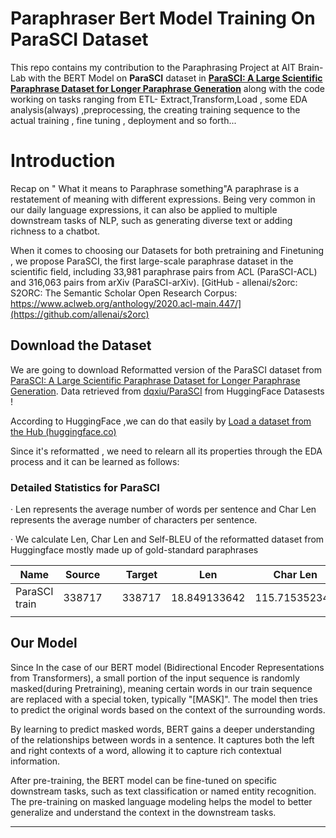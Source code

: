 # Paraphraser Bert Model Training On ParaSCI Dataset

This repo contains my contribution to the Paraphrasing Project at AIT Brain-Lab with the BERT Model on **ParaSCI** dataset
in [**ParaSCI: A Large Scientific Paraphrase Dataset for Longer Paraphrase Generation**](https://arxiv.org/abs/2101.08382) along with the code working on tasks ranging from ETL- Extract,Transform,Load , some EDA analysis(always) ,preprocessing, the creating training sequence to the actual training , fine tuning , deployment and so forth...

# Introduction

Recap on " What it means to Paraphrase something"A paraphrase is a restatement of meaning with different expressions. Being very common in our daily language expressions, it can also be applied to multiple downstream tasks of NLP, such as generating diverse text or adding richness to a chatbot.

When it comes to choosing our Datasets for both pretraining and Finetuning , we propose ParaSCI, the first large-scale paraphrase dataset in the scientific field, including 33,981 paraphrase pairs from ACL (ParaSCI-ACL) and 316,063 pairs from arXiv (ParaSCI-arXiv). [GitHub - allenai/s2orc: S2ORC: The Semantic Scholar Open Research Corpus: https://www.aclweb.org/anthology/2020.acl-main.447/](https://github.com/allenai/s2orc)

## Download the Dataset

We are going to download Reformatted version of the ParaSCI dataset from [ParaSCI: A Large Scientific Paraphrase Dataset for Longer Paraphrase Generation](https://arxiv.org/abs/2101.08382). Data retrieved from [dqxiu/ParaSCI](https://github.com/dqxiu/ParaSCI) from HuggingFace Datasests !

According to HuggingFace ,we can do that easily by [Load a dataset from the Hub (huggingface.co)](https://huggingface.co/docs/datasets/load_hub)

Since it's reformatted , we need to relearn all its properties through the EDA process and it can be learned as follows:

### Detailed Statistics for ParaSCI 

· Len represents the average number of words per sentence and Char Len represents the average number of characters per sentence.

· We calculate Len, Char Len and Self-BLEU of the reformatted dataset from Huggingface mostly made up of gold-standard paraphrases

| Name          | Source |  | Target | Len          | Char Len      | Self-BLEU     |
| ------------- | ------ | - | ------ | ------------ | ------------- | ------------- |
| ParaSCI train | 338717 |  | 338717 | 18.849133642 | 115.715352344 | 0.24567297508 |
|               |        |  |        |              |               |               |

## Our Model

Since In the case of our BERT model (Bidirectional Encoder Representations from Transformers), a small portion of the input sequence is randomly masked(during Pretraining), meaning certain words in our train sequence are replaced with a special token, typically "[MASK]". The model then tries to predict the original words based on the context of the surrounding words.

By learning to predict masked words, BERT gains a deeper understanding of the relationships between words in a sentence. It captures both the left and right contexts of a word, allowing it to capture rich contextual information.

After pre-training, the BERT model can be fine-tuned on specific downstream tasks, such as text classification or named entity recognition. The pre-training on masked language modeling helps the model to better generalize and understand the context in the downstream tasks.

---
